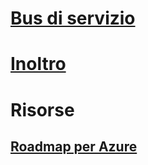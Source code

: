 # [Bus di servizio](/azure/service-bus-messaging)
# [Inoltro](/azure/service-bus-relay)
# Risorse
## [Roadmap per Azure](https://azure.microsoft.com/roadmap/)
